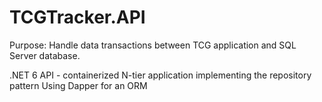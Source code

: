 # TCGTracker.API

Purpose: Handle data transactions between TCG application and SQL Server database.

.NET 6 API - containerized N-tier application implementing the repository pattern
Using Dapper for an ORM

